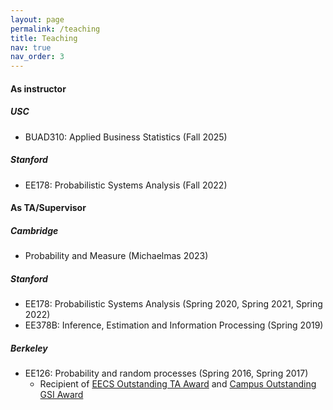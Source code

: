 ```yaml
---
layout: page
permalink: /teaching
title: Teaching
nav: true
nav_order: 3 
---
```


#### As instructor
##### USC
- BUAD310: Applied Business Statistics (Fall 2025)

##### Stanford
- EE178: Probabilistic Systems Analysis (Fall 2022)

#### As TA/Supervisor
##### Cambridge
- Probability and Measure (Michaelmas 2023)

##### Stanford
- EE178: Probabilistic Systems Analysis (Spring 2020, Spring 2021, Spring 2022)
- EE378B: Inference, Estimation and Information Processing (Spring 2019)

##### Berkeley
- EE126: Probability and random processes (Spring 2016, Spring 2017)
    - Recipient of [EECS Outstanding TA Award](https://www2.eecs.berkeley.edu/Students/Awards/13/) and [Campus Outstanding GSI Award](https://gsi.berkeley.edu/programs-services/award-programs/ogsi/)

